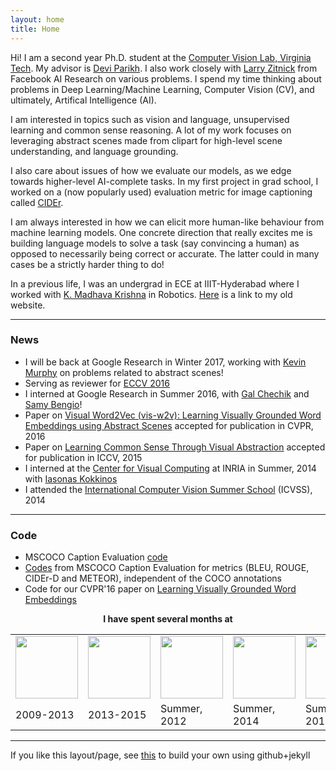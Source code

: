 ```yaml
---
layout: home
title: Home
---
```


Hi! I am a second year Ph.D. student at the <a href='https://filebox.ece.vt.edu/~parikh/CVL.html'>Computer Vision Lab, Virginia Tech</a>. My advisor is <a href='http://filebox.ece.vt.edu/~parikh'>Devi Parikh</a>. I also work closely with <a href="http://www.larryzitnick.org">Larry Zitnick</a> from Facebook AI Research on various problems. I spend my time thinking about problems in Deep Learning/Machine Learning, Computer Vision (CV), and ultimately, Artifical Intelligence (AI).

I am interested in topics such as vision and language, unsupervised learning and common sense reasoning. A lot of my work focuses on leveraging abstract scenes made from clipart for high-level scene understanding, and language grounding.

I also care about issues of how we evaluate our models, as we edge towards higher-level AI-complete tasks. In my first project in grad school, I worked on a (now popularly used) evaluation metric for image captioning called <a href="http://vrama91.github.io/cider/">CIDEr</a>. 

I am always interested in how we can elicit more human-like behaviour from machine learning models. One concrete direction that really excites me is building language models to solve a task (say convincing a human) as opposed to necessarily being correct or accurate. The latter could in many cases be a strictly harder thing to do!

In a previous life, I was an undergrad in ECE at IIIT-Hyderabad where I worked with <a href='http://www.iiit.ac.in/people/faculty/mkrishna'>K. Madhava Krishna</a> in Robotics. <a href='https://sites.google.com/site/vrama91/'>Here</a> is a link to my old website.
<hr/>

<h3>News</h3>
<ul>
<li> I will be back at Google Research in Winter 2017, working with <a href="http://research.google.com/pubs/KevinMurphy.html">Kevin Murphy</a> on problems related to abstract scenes!
<li> Serving as reviewer for <a href="http://www.eccv2016.org/">ECCV 2016</a></li>
<li> I interned at Google Research in Summer 2016, with <a href="http://ai.stanford.edu/~gal/">Gal Chechik</a> and <a href="http://bengio.abracadoudou.com/">Samy Bengio</a>!
<li> Paper on <a href="https://arxiv.org/abs/1511.07067">Visual Word2Vec (vis-w2v): Learning Visually Grounded Word Embeddings using Abstract Scenes</a> accepted for publication in CVPR, 2016
<li> Paper on <a href="https://vision.ece.vt.edu/cs/">Learning Common Sense Through Visual Abstraction</a> accepted for publication in ICCV, 2015
<li> I interned at the <a href='http://cvn.ecp.fr/'>Center for Visual Computing</a> at INRIA in Summer, 2014 with <a href="http://cvn.ecp.fr/personnel/iasonas/">Iasonas Kokkinos</a></li>
<li> I attended the <a href='http://svg.dmi.unict.it/icvss2014/'>International Computer Vision Summer School</a> (ICVSS), 2014</li>
</ul>
<hr/>

<h3>Code</h3>
<ul>
<li> MSCOCO Caption Evaluation <a href="https://github.com/tylin/coco-caption"> code</a></li>
<li> <a href="https://github.com/vrama91/coco-caption">Codes</a> from MSCOCO Caption Evaluation for metrics (BLEU, ROUGE, CIDEr-D and METEOR), independent of the COCO annotations </li>
<li> Code for our CVPR'16 paper on <a href="https://github.com/satwikkottur/VisualWord2Vec">Learning Visually Grounded Word Embeddings</a>
</ul>	


<div align="center"><b>I have spent several months at</b></div>
<div align="center">
<table text-align="center", align="center"><tr><td>
	<a href='http://iiit.ac.in'><img src='public/images/iiit.png' width='100'></a></td> <td><a href='http://www.vt.edu'><img src='public/images/vt.png' width='100'></a></td><td><a href='http://www.siemens.com'><img src='public/images/siemens.png' width='100'></a></td><td><a href='http://www.inria.fr/en/centre/saclay'><img src='public/images/inria.png' width='100'></a></td><td><a href="https://research.google.com/"><img src="http://logok.org/wp-content/uploads/2015/09/Google-logo-2015-G-icon.png" width='100'></a></td></tr>
	<tr><td>2009-2013</td><td>2013-2015</td><td>Summer, 2012</td><td>Summer, 2014</td><td>Summer, 2016</td></tr>
</table>
</div>

<hr/>
If you like this layout/page, see <a href='demo-post'>this</a> to build your own using github+jekyll 
